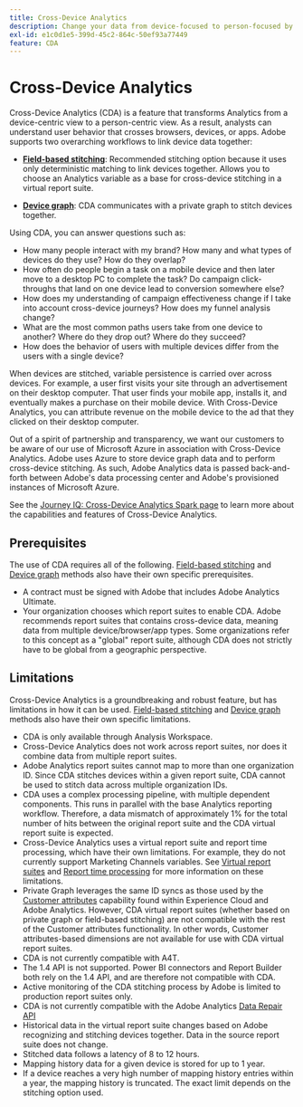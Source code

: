 ```yaml
---
title: Cross-Device Analytics
description: Change your data from device-focused to person-focused by stitching device data together.
exl-id: e1c0d1e5-399d-45c2-864c-50ef93a77449
feature: CDA
---
```

# Cross-Device Analytics

Cross-Device Analytics (CDA) is a feature that transforms Analytics from a device-centric view to a person-centric view. As a result, analysts can understand user behavior that crosses browsers, devices, or apps. Adobe supports two overarching workflows to link device data together:

* [**Field-based stitching**](field-based-stitching.md): Recommended stitching option because it uses only deterministic matching to link devices together.
Allows you to choose an Analytics variable as a base for cross-device stitching in a virtual report suite.

* [**Device graph**](device-graph.md): CDA communicates with a private graph to stitch devices together.

Using CDA, you can answer questions such as:

* How many people interact with my brand? How many and what types of devices do they use? How do they overlap?
* How often do people begin a task on a mobile device and then later move to a desktop PC to complete the task? Do campaign click-throughs that land on one device lead to conversion somewhere else?
* How does my understanding of campaign effectiveness change if I take into account cross-device journeys? How does my funnel analysis change?
* What are the most common paths users take from one device to another? Where do they drop out? Where do they succeed?
* How does the behavior of users with multiple devices differ from the users with a single device?

When devices are stitched, variable persistence is carried over across devices. For example, a user first visits your site through an advertisement on their desktop computer. That user finds your mobile app, installs it, and eventually makes a purchase on their mobile device. With Cross-Device Analytics, you can attribute revenue on the mobile device to the ad that they clicked on their desktop computer.

Out of a spirit of partnership and transparency, we want our customers to be aware of our use of Microsoft Azure in association with Cross-Device Analytics. Adobe uses Azure to store device graph data and to perform cross-device stitching. As such, Adobe Analytics data is passed back-and-forth between Adobe's data processing center and Adobe's provisioned instances of Microsoft Azure.

See the [Journey IQ: Cross-Device Analytics Spark page](https://adobe.ly/aacda) to learn more about the capabilities and features of Cross-Device Analytics.

## Prerequisites

The use of CDA requires all of the following. [Field-based stitching](field-based-stitching.md) and [Device graph](device-graph.md) methods also have their own specific prerequisites.

* A contract must be signed with Adobe that includes Adobe Analytics Ultimate.
* Your organization chooses which report suites to enable CDA. Adobe recommends report suites that contains cross-device data, meaning data from multiple device/browser/app types. Some organizations refer to this concept as a "global" report suite, although CDA does not strictly have to be global from a geographic perspective. 

## Limitations

Cross-Device Analytics is a groundbreaking and robust feature, but has limitations in how it can be used. [Field-based stitching](field-based-stitching.md) and [Device graph](device-graph.md) methods also have their own specific limitations.

* CDA is only available through Analysis Workspace.
* Cross-Device Analytics does not work across report suites, nor does it combine data from multiple report suites.
* Adobe Analytics report suites cannot map to more than one organization ID. Since CDA stitches devices within a given report suite, CDA cannot be used to stitch data across multiple organization IDs.
* CDA uses a complex processing pipeline, with multiple dependent components. This runs in parallel with the base Analytics reporting workflow. Therefore, a data mismatch of approximately 1% for the total number of hits between the original report suite and the CDA virtual report suite is expected.
* Cross-Device Analytics uses a virtual report suite and report time processing, which have their own limitations. For example, they do not currently support Marketing Channels variables. See [Virtual report suites](https://experienceleague.adobe.com/docs/analytics/components/virtual-report-suites/vrs-about.html) and [Report time processing](https://experienceleague.adobe.com/docs/analytics/components/virtual-report-suites/vrs-report-time-processing.html#report-time-processing-limitations) for more information on these limitations.
* Private Graph leverages the same ID syncs as those used by the [Customer attributes](https://experienceleague.adobe.com/docs/core-services/interface/customer-attributes/attributes.html#customer-attributes) capability found within Experience Cloud and Adobe Analytics. However, CDA virtual report suites (whether based on private graph or field-based stitching) are not compatible with the rest of the Customer attributes functionality. In other words, Customer attributes-based dimensions are not available for use with CDA virtual report suites.
* CDA is not currently compatible with A4T.
* The 1.4 API is not supported. Power BI connectors and Report Builder both rely on the 1.4 API, and are therefore not compatible with CDA.
* Active monitoring of the CDA stitching process by Adobe is limited to production report suites only.
* CDA is not currently compatible with the Adobe Analytics [Data Repair API](https://www.adobe.io/apis/experiencecloud/analytics/docs.html#!AdobeDocs/analytics-2.0-apis/master/data-repair.md)
* Historical data in the virtual report suite changes based on Adobe recognizing and stitching devices together. Data in the source report suite does not change.
* Stitched data follows a latency of 8 to 12 hours.
* Mapping history data for a given device is stored for up to 1 year.
* If a device reaches a very high number of mapping history entries within a year, the mapping history is truncated. The exact limit depends on the stitching option used.
